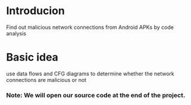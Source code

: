 
# Introducion

Find out malicious network connections from Android APKs by code analysis

# Basic idea

use data flows and CFG diagrams to determine whether the network connections are malicious or not

 ### Note: We will open our source code at the end of the project.
